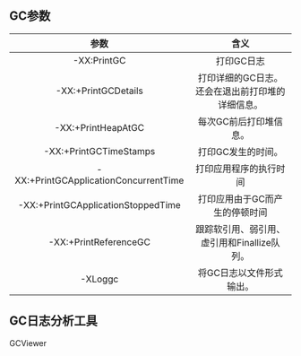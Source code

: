 ## GC参数

|                 参数                  |                       含义     |
| :----------------------------------: | :-------------------------: |
|-XX:PrintGC					 |打印GC日志                    |
|-XX:+PrintGCDetails   | 打印详细的GC日志。还会在退出前打印堆的详细信息。|
|-XX:+PrintHeapAtGC    |              每次GC前后打印堆信息。         |
|-XX:+PrintGCTimeStamps|             打印GC发生的时间。             |
| -XX:+PrintGCApplicationConcurrentTime |打印应用程序的执行时间              |
|-XX:+PrintGCApplicationStoppedTime |打印应用由于GC而产生的停顿时间          |
|-XX:+PrintReferenceGC |跟踪软引用、弱引用、虚引用和Finallize队列。    |
|-XLoggc               |             将GC日志以文件形式输出。        |

## GC日志分析工具

GCViewer



